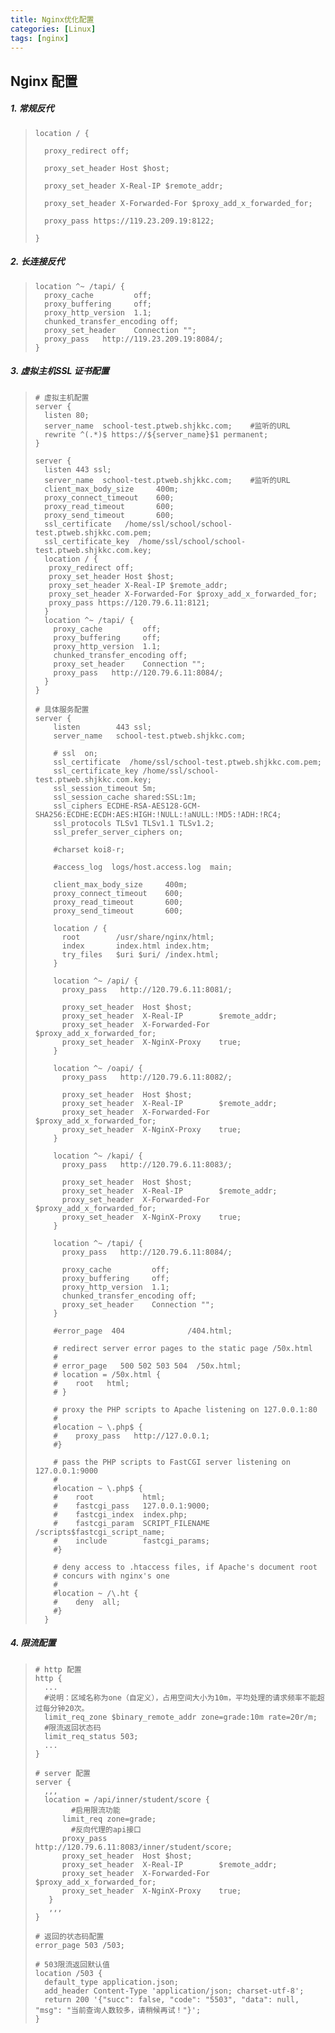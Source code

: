 ```yaml
---
title: Nginx优化配置
categories: [Linux]
tags: [nginx]
---
```


## Nginx 配置



##### 1. 常规反代

> ```nginx
> location / {
> 
>   proxy_redirect off;
> 
>   proxy_set_header Host $host;
> 
>   proxy_set_header X-Real-IP $remote_addr;
> 
>   proxy_set_header X-Forwarded-For $proxy_add_x_forwarded_for;
> 
>   proxy_pass https://119.23.209.19:8122;
> 
> }
> 
> ```



##### 2. 长连接反代

> ```nginx
> location ^~ /tapi/ {
>   proxy_cache         off;
>   proxy_buffering     off;
>   proxy_http_version  1.1;
>   chunked_transfer_encoding off;
>   proxy_set_header    Connection "";
>   proxy_pass   http://119.23.209.19:8084/;
> }
> 
> ```



##### 3. 虚拟主机SSL 证书配置

> ```nginx
> # 虚拟主机配置
> server {
>   listen 80;
>   server_name  school-test.ptweb.shjkkc.com;    #监听的URL
>   rewrite ^(.*)$ https://${server_name}$1 permanent;
> }
> 
> server {
>   listen 443 ssl;
>   server_name  school-test.ptweb.shjkkc.com;    #监听的URL
>   client_max_body_size     400m;
>   proxy_connect_timeout    600;
>   proxy_read_timeout       600;
>   proxy_send_timeout       600;
>   ssl_certificate   /home/ssl/school/school-test.ptweb.shjkkc.com.pem;
>   ssl_certificate_key  /home/ssl/school/school-test.ptweb.shjkkc.com.key;
>   location / {
>    proxy_redirect off;
>    proxy_set_header Host $host;
>    proxy_set_header X-Real-IP $remote_addr;
>    proxy_set_header X-Forwarded-For $proxy_add_x_forwarded_for;
>    proxy_pass https://120.79.6.11:8121;
>   }
>   location ^~ /tapi/ {
>     proxy_cache         off;
>     proxy_buffering     off;
>     proxy_http_version  1.1;
>     chunked_transfer_encoding off;
>     proxy_set_header    Connection "";
>     proxy_pass   http://120.79.6.11:8084/;
>   }
> }
> 
> # 具体服务配置
> server {
>     listen       	443 ssl;
>     server_name  	school-test.ptweb.shjkkc.com;
> 
>     # ssl  on;
>     ssl_certificate  /home/ssl/school-test.ptweb.shjkkc.com.pem;
>     ssl_certificate_key /home/ssl/school-test.ptweb.shjkkc.com.key;
>     ssl_session_timeout 5m;
>     ssl_session_cache shared:SSL:1m;
>     ssl_ciphers ECDHE-RSA-AES128-GCM-SHA256:ECDHE:ECDH:AES:HIGH:!NULL:!aNULL:!MD5:!ADH:!RC4;
>     ssl_protocols TLSv1 TLSv1.1 TLSv1.2;
>     ssl_prefer_server_ciphers on;
>       
>     #charset koi8-r;
> 
>     #access_log  logs/host.access.log  main;
>     
>     client_max_body_size     400m;
>     proxy_connect_timeout    600;
>     proxy_read_timeout       600;
>     proxy_send_timeout       600;
> 
>     location / {
>       root		/usr/share/nginx/html;
>       index       index.html index.htm;
>       try_files	$uri $uri/ /index.html;
>     }
>     
>     location ^~ /api/ {
>       proxy_pass   http://120.79.6.11:8081/;
> 
>       proxy_set_header  Host $host;
>       proxy_set_header  X-Real-IP        $remote_addr;
>       proxy_set_header  X-Forwarded-For  $proxy_add_x_forwarded_for;
>       proxy_set_header  X-NginX-Proxy    true;
>     }
>     
>     location ^~ /oapi/ {
>       proxy_pass   http://120.79.6.11:8082/;
> 
>       proxy_set_header  Host $host;
>       proxy_set_header  X-Real-IP        $remote_addr;
>       proxy_set_header  X-Forwarded-For  $proxy_add_x_forwarded_for;
>       proxy_set_header  X-NginX-Proxy    true;
>     }
> 
>     location ^~ /kapi/ {
>       proxy_pass   http://120.79.6.11:8083/;
> 
>       proxy_set_header  Host $host;
>       proxy_set_header  X-Real-IP        $remote_addr;
>       proxy_set_header  X-Forwarded-For  $proxy_add_x_forwarded_for;
>       proxy_set_header  X-NginX-Proxy    true;
>     }
> 
>     location ^~ /tapi/ {
>       proxy_pass   http://120.79.6.11:8084/;
> 
>       proxy_cache         off;
>       proxy_buffering     off;
>       proxy_http_version  1.1;
>       chunked_transfer_encoding off;
>       proxy_set_header    Connection "";
>     }
> 
>     #error_page  404              /404.html;
> 
>     # redirect server error pages to the static page /50x.html
>     #
>     # error_page   500 502 503 504  /50x.html;
>     # location = /50x.html {
>     #    root   html;
>     # }
> 
>     # proxy the PHP scripts to Apache listening on 127.0.0.1:80
>     #
>     #location ~ \.php$ {
>     #    proxy_pass   http://127.0.0.1;
>     #}
> 
>     # pass the PHP scripts to FastCGI server listening on 127.0.0.1:9000
>     #
>     #location ~ \.php$ {
>     #    root           html;
>     #    fastcgi_pass   127.0.0.1:9000;
>     #    fastcgi_index  index.php;
>     #    fastcgi_param  SCRIPT_FILENAME  /scripts$fastcgi_script_name;
>     #    include        fastcgi_params;
>     #}
> 
>     # deny access to .htaccess files, if Apache's document root
>     # concurs with nginx's one
>     #
>     #location ~ /\.ht {
>     #    deny  all;
>     #}
>   }
> 
> ```



##### 4. 限流配置

> ```nginx
> # http 配置
> http {
>   ...
>   #说明：区域名称为one（自定义），占用空间大小为10m，平均处理的请求频率不能超过每分钟20次。
>   limit_req_zone $binary_remote_addr zone=grade:10m rate=20r/m;   
>   #限流返回状态码
>   limit_req_status 503;
>   ...
> }
> 
> # server 配置
> server {
>   ,,,
>   location = /api/inner/student/score {
>    	  #启用限流功能
>       limit_req zone=grade;
>    	  #反向代理的api接口
>       proxy_pass        http://120.79.6.11:8083/inner/student/score;
>       proxy_set_header  Host $host;
>       proxy_set_header  X-Real-IP        $remote_addr;
>       proxy_set_header  X-Forwarded-For  $proxy_add_x_forwarded_for;
>       proxy_set_header  X-NginX-Proxy    true;
>    }
>    ,,,
> }
> 
> # 返回的状态码配置
> error_page 503 /503;
> 
> # 503限流返回默认值
> location /503 {
>   default_type application.json;
>   add_header Content-Type 'application/json; charset-utf-8';
>   return 200 '{"succ": false, "code": "5503", "data": null, "msg": "当前查询人数较多，请稍候再试！"}';
> }
> ```
>
> 
